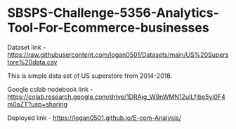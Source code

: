 # SBSPS-Challenge-5356-Analytics-Tool-For-Ecommerce-businesses

Dataset link - https://raw.githubusercontent.com/logan0501/Datasets/main/US%20Superstore%20data.csv

This is simple data set of US superstore from 2014-2018.

Google colab nodebook link - https://colab.research.google.com/drive/1DRAjg_W9nWMN12uILfjbe5yi0F4m0aZT?usp=sharing

Deployed link - https://logan0501.github.io/E-com-Analysis/

